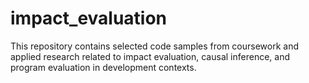 # impact_evaluation
This repository contains selected code samples from coursework and applied research related to impact evaluation, causal inference, and program evaluation in development contexts.
